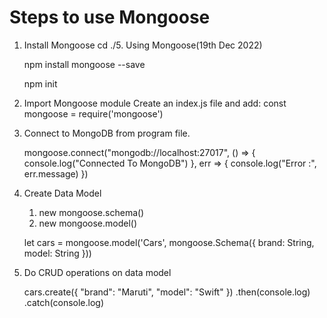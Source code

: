 # Steps to use Mongoose

1. Install Mongoose
    cd ./5. Using Mongoose(19th Dec 2022)

    npm install mongoose --save

    npm init


2. Import Mongoose module
    Create an index.js file and add:
    const mongoose = require('mongoose')


3. Connect to MongoDB from program file.
    
    mongoose.connect("mongodb://localhost:27017",
        () => { console.log("Connected To MongoDB") },
        err => { console.log("Error :", err.message) })


4. Create Data Model
    1. new mongoose.schema()
    2. new mongoose.model()

    let cars = mongoose.model('Cars',
                mongoose.Schema({
                    brand: String,
                    model: String
                }))


5. Do CRUD operations on data model

    cars.create({ "brand": "Maruti", "model": "Swift" })
    .then(console.log)
    .catch(console.log)